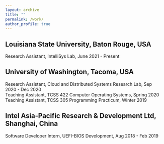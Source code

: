 ```yaml
---
layout: archive
title: ""
permalink: /work/
author_profile: true
---
```


## Louisiana State University, Baton Rouge, USA

Research Assistant, IntelliSys Lab, June 2021 - Present

## University of Washington, Tacoma, USA

Research Assistant, Cloud and Distributed Systems Research Lab, Sep 2020 - Dec 2020  
Teaching Assistant, TCSS 422 Computer Operating Systems, Spring 2020  
Teaching Assistant, TCSS 305 Programming Practicum, Winter 2019  

## Intel Asia-Pacific Research & Development Ltd, Shanghai, China

Software Developer Intern, UEFI-BIOS Development, Aug 2018 - Feb 2019

